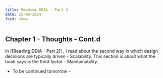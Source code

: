 ```yaml
---
title: Reading DDIA - Part 3
date: 25-09-2024
feed: show
---
```

## Chapter 1 - Thoughts - Cont.d 

In [[Reading DDIA - Part 2]] , I read about the second way in which design decisions are typically driven - Scalability.
This section is about what the book says is the third factor - Maintainability. 

- To be continued tomorrow - 